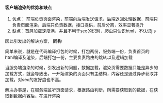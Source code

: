 #### 客户端渲染的优势和缺点

1. 优点： 前端负责页面渲染，前端向后端发送请求，后端返回处理数据，前端只负责页面渲染，后端只负责数据，接口提供，前后分离，效率显著提升
2. 缺点：首屏加载速度满，并且不利于seo的识别，爬虫只认识html，不认识j s



因此引发出的解决方案， **同构**

简单来说，就是在代码编译打包的时候，打包两份，服务端一份，负责首页的html编译及渲染，后端打包一份，主要负责路由的跳转以及逻辑加载



当服务端渲染的时候，引发出新的问题，数据加载，渲染页需要数据只能是异步的加载方式，就会导致出，一开始渲染的页面只有主结构，内容还是通过异步获取并加载，对seo的友好度也不高。

解决办事是，在服务端监听页面请求，根据路由判断，所需要获取到的数据，在获取到数据内容后，在进行渲染

